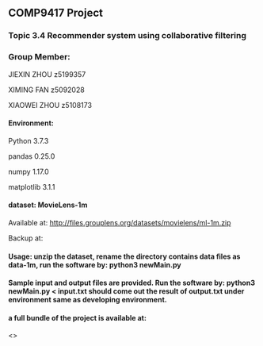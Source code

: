 ## COMP9417 Project
### Topic 3.4 Recommender system using collaborative filtering

### Group Member:

JIEXIN ZHOU z5199357

XIMING FAN z5092028

XIAOWEI ZHOU z5108173

#### Environment:

Python 3.7.3

pandas 0.25.0

numpy 1.17.0

matplotlib 3.1.1

#### dataset: MovieLens-1m
Available at: http://files.grouplens.org/datasets/movielens/ml-1m.zip

Backup at: 

#### Usage: unzip the dataset, rename the directory contains data files as data-1m, run the software by: python3 newMain.py

#### Sample input and output files are provided. Run the software by: python3 newMain.py < input.txt should come out the result of output.txt under environment same as developing environment.

#### a full bundle of the project is available at:

<<google drive link>>